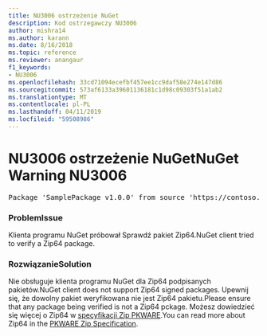 ```yaml
---
title: NU3006 ostrzeżenie NuGet
description: Kod ostrzegawczy NU3006
author: mishra14
ms.author: karann
ms.date: 8/16/2018
ms.topic: reference
ms.reviewer: anangaur
f1_keywords:
- NU3006
ms.openlocfilehash: 33cd71094ecefbf457ee1cc9daf58e274e147d86
ms.sourcegitcommit: 573af6133a39601136181c1d98c09303f51a1ab2
ms.translationtype: MT
ms.contentlocale: pl-PL
ms.lasthandoff: 04/11/2019
ms.locfileid: "59508986"
---
```

# <a name="nuget-warning-nu3006"></a><span data-ttu-id="3aa83-103">NU3006 ostrzeżenie NuGet</span><span class="sxs-lookup"><span data-stu-id="3aa83-103">NuGet Warning NU3006</span></span>

<pre>Package 'SamplePackage v1.0.0' from source 'https://contoso.com/index.json': Signed Zip64 packages are not supported.</pre>

### <a name="issue"></a><span data-ttu-id="3aa83-104">Problem</span><span class="sxs-lookup"><span data-stu-id="3aa83-104">Issue</span></span>

<span data-ttu-id="3aa83-105">Klienta programu NuGet próbował Sprawdź pakiet Zip64.</span><span class="sxs-lookup"><span data-stu-id="3aa83-105">NuGet client tried to verify a Zip64 package.</span></span>


### <a name="solution"></a><span data-ttu-id="3aa83-106">Rozwiązanie</span><span class="sxs-lookup"><span data-stu-id="3aa83-106">Solution</span></span>

<span data-ttu-id="3aa83-107">Nie obsługuje klienta programu NuGet dla Zip64 podpisanych pakietów.</span><span class="sxs-lookup"><span data-stu-id="3aa83-107">NuGet client does not support Zip64 signed packages.</span></span> <span data-ttu-id="3aa83-108">Upewnij się, że dowolny pakiet weryfikowana nie jest Zip64 pakietu.</span><span class="sxs-lookup"><span data-stu-id="3aa83-108">Please ensure that any package being verified is not a Zip64 pckage.</span></span> <span data-ttu-id="3aa83-109">Możesz dowiedzieć się więcej o Zip64 w [specyfikacji Zip PKWARE](https://pkware.cachefly.net/webdocs/casestudies/APPNOTE.TXT).</span><span class="sxs-lookup"><span data-stu-id="3aa83-109">You can read more about Zip64 in the [PKWARE Zip Specification](https://pkware.cachefly.net/webdocs/casestudies/APPNOTE.TXT).</span></span>


